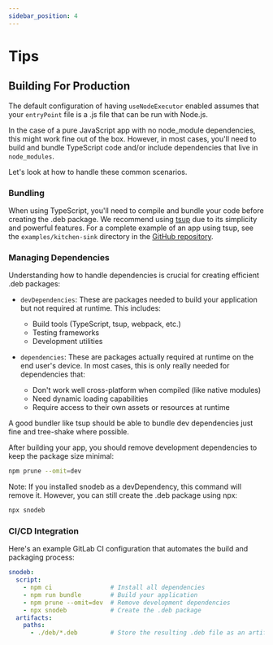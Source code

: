 ```yaml
---
sidebar_position: 4
---
```


# Tips

## Building For Production

The default configuration of having `useNodeExecutor` enabled assumes that your `entryPoint` file is a .js file that can be run with Node.js.

In the case of a pure JavaScript app with no node_module dependencies, this might work fine out of the box. However, in most cases, you'll need to build and bundle TypeScript code and/or include dependencies that live in `node_modules`.

Let's look at how to handle these common scenarios.

### Bundling

When using TypeScript, you'll need to compile and bundle your code before creating the .deb package. We recommend using [tsup](https://tsup.egoist.dev) due to its simplicity and powerful features. For a complete example of an app using tsup, see the `examples/kitchen-sink` directory in the [GitHub repository](https://github.com/Soneliem/snodeb/tree/main/examples/kitchen-sink).

### Managing Dependencies

Understanding how to handle dependencies is crucial for creating efficient .deb packages:

- `devDependencies`: These are packages needed to build your application but not required at runtime. This includes:
  - Build tools (TypeScript, tsup, webpack, etc.)
  - Testing frameworks
  - Development utilities

- `dependencies`: These are packages actually required at runtime on the end user's device. In most cases, this is only really needed for dependencies that:
  - Don't work well cross-platform when compiled (like native modules)
  - Need dynamic loading capabilities
  - Require access to their own assets or resources at runtime

A good bundler like tsup should be able to bundle dev dependencies just fine and tree-shake where possible.

After building your app, you should remove development dependencies to keep the package size minimal:

```bash
npm prune --omit=dev
```

Note: If you installed snodeb as a devDependency, this command will remove it. However, you can still create the .deb package using npx:

```bash
npx snodeb
```

### CI/CD Integration

Here's an example GitLab CI configuration that automates the build and packaging process:

```yml
snodeb:
  script:
    - npm ci                # Install all dependencies
    - npm run bundle        # Build your application
    - npm prune --omit=dev  # Remove development dependencies
    - npx snodeb            # Create the .deb package
  artifacts:
    paths:
      - ./deb/*.deb         # Store the resulting .deb file as an artifact
```
